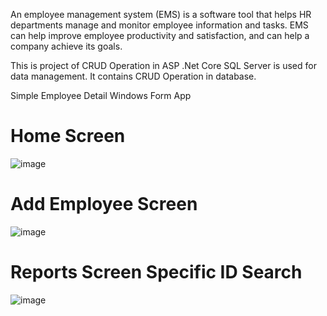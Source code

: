 <p>An employee management system (EMS) is a software tool that helps HR departments manage and monitor employee information and tasks. EMS can help improve employee productivity and satisfaction, and can help a company achieve its goals. </p>

<p>This is project of CRUD Operation in ASP .Net Core SQL Server is used for data management. It contains CRUD Operation in database.</p>

<p>Simple Employee Detail Windows Form App</p>

<h1>Home Screen</h1>

![image](https://github.com/user-attachments/assets/3f5a357b-ca56-4a9a-b818-379896faf953)

<h1>Add Employee Screen</h1>

![image](https://github.com/user-attachments/assets/893acbf2-8d4f-4483-ae18-627006ffe77b)

<h1>Reports Screen Specific ID Search</h1>

![image](https://github.com/user-attachments/assets/d70a9169-25ff-4a97-950f-ebd1bbd69e02)
